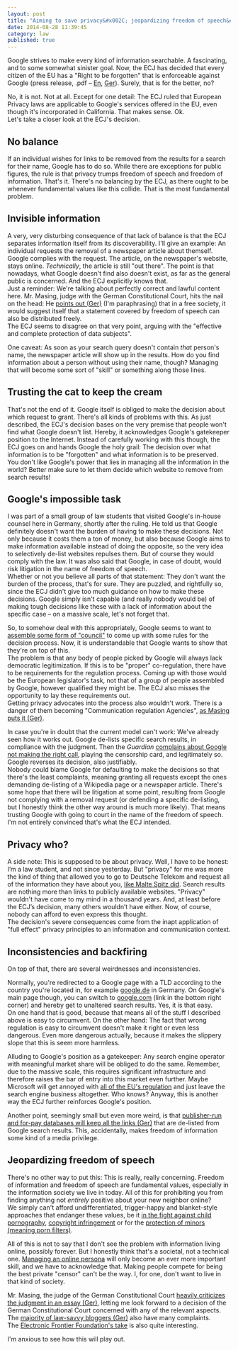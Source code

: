 ```yaml
---
layout: post
title: "Aiming to save privacy&#x002C; jeopardizing freedom of speech&#x003A; The &#x0022;Right to be forgotten&#x0022;"
date: 2014-08-28 11:39:45
category: law
published: true
---
```



Google strives to make every kind of information searchable. A fascinating, and to some somewhat sinister goal. Now, the ECJ has decided that every citizen of the EU has a "Right to be forgotten" that is enforceable against Google (press release, .pdf – [En](http://curia.europa.eu/jcms/upload/docs/application/pdf/2014-05/cp140070en.pdf), [Ger](http://curia.europa.eu/jcms/upload/docs/application/pdf/2014-05/cp140070de.pdf)). Surely, that is for the better, no?

No, it is not. Not at all. Except for one detail: The ECJ ruled that European Privacy laws are applicable to Google's services offered in the EU, even though it's incorporated in California. That makes sense. Ok.  
Let's take a closer look at the ECJ's decision.

## No balance
If an individual wishes for links to be removed from the results for a search for their name, Google has to do so. While there are exceptions for public figures, the rule is that privacy trumps freedom of speech and freedom of information. That's it. There's no balancing by the ECJ, as there ought to be whenever fundamental values like this collide. That is the most fundamental problem.

## Invisible information
A very, very disturbing consequence of that lack of balance is that the ECJ separates information itself from its discoverability. I'll give an example: An individual requests the removal of a newspaper article about themself. Google complies with the request. The article, on the newspaper's website, stays online. *Technically*, the article is still "out there". The point is that nowadays, what Google doesn't find also doesn't exist, as far as the general public is concerned. And the ECJ explicitly knows that.  
Just a reminder: We're talking about perfectly correct and lawful content here. Mr. Masing, judge with the German Constitutional Court, hits the nail on the head: He [points out (Ger)](http://irights.info/artikel/ribverfg-masing-vorlaeufige-einschaetzung-der-google-entscheidung-des-eugh/23838) (I'm paraphrasing) that in a free society, it would suggest itself that a statement covered by freedom of speech can also be distributed freely.  
The ECJ seems to disagree on that very point, arguing with the "effective and complete protection of data subjects".

One caveat: As soon as your search query doesn't contain *that* person's name, the newspaper article will show up in the results. How do you find information about a person without using their name, though? Managing that will become some sort of "skill" or something along those lines.

## Trusting the cat to keep the cream
That's not the end of it. Google itself is obliged to make the decision about which request to grant. There's all kinds of problems with this. As just described, the ECJ's decision bases on the very premise that people won't find what Google doesn't list. Hereby, it acknowledges Google's gatekeeper position to the Internet. Instead of carefully working with this though, the ECJ goes on and hands Google the holy grail: The decision over what information is to be "forgotten" and what information is to be preserved.  
You don't like Google's power that lies in managing all the information in the world? Better make sure to let them decide which website to remove from search results!

## Google's impossible task
I was part of a small group of law students that visited Google's in-house counsel here in Germany, shortly after the ruling. He told us that Google definitely doesn't want the burden of having to make these decisions. Not only because it costs them a ton of money, but also because Google aims to make information available instead of doing the opposite, so the very idea to selectively de-list websites repulses them. But of course they would comply with the law. It was also said that Google, in case of doubt, would risk litigation in the name of freedom of speech.  
Whether or not you believe all parts of that statement: They don't want the burden of the process, that's for sure. They are puzzled, and rightfully so, since the ECJ didn't give too much guidance on how to make these decisions. 
Google simply isn't capable (and really nobody would be) of making tough decisions like these with a lack of information about the specific case – on a massive scale, let's not forget that.

So, to somehow deal with this appropriately, Google seems to want to [assemble some form of "council"](http://www.pcworld.com/article/2453260/google-to-tour-europe-to-discuss-righttobeforgotten-ruling.html) to come up with some rules for the decision process. Now, it is understandable that Google wants to show that they're on top of this.  
The problem is that any body of people picked by Google will always lack democratic legitimization. If this is to be "proper" co-regulation, there have to be requirements for the regulation process. Coming up with those would be the European legislator's task, not that of a group of people assembled by Google, however qualified they might be. The ECJ also misses the opportunity to lay these requirements out.  
Getting privacy advocates into the process also wouldn't work. There is a danger of them becoming "Communication regulation Agencies", [as Masing puts it (Ger)](http://irights.info/artikel/ribverfg-masing-vorlaeufige-einschaetzung-der-google-entscheidung-des-eugh/23838).

In case you're in doubt that the current model can't work: We've already seen how it works out. Google de-lists specific search results, in compliance with the judgment. Then the *Guardian* [complains about Google not making the right call](http://www.theguardian.com/technology/2014/jul/10/google-admits-errors-guardian-right-to-be-forgotten-deletions), playing the censorship card, and legitimately so. Google reverses its decision, also justifiably.  
Nobody could blame Google for defaulting to make the decisions so that there's the least complaints, meaning granting all requests except the ones demanding de-listing of a Wikipedia page or a newspaper article. There's some hope that there will be litigation at some point, resulting from Google not complying with a removal request (or defending a specific de-listing, but I honestly think the other way around is much more likely).
That means trusting Google with going to court in the name of the freedom of speech. I'm not entirely convinced that's what the ECJ intended.

## Privacy who?
A side note: This is supposed to be about privacy. Well, I have to be honest: I’m a law student, and not since yesterday. But "privacy" for me was more the kind of thing that allowed you to go to Deutsche Telekom and request all of the information they have about you, [like Malte Spitz did](http://www.zeit.de/digital/datenschutz/2011-03/data-protection-malte-spitz/komplettansicht). Search results are nothing more than links to publicly available websites. "Privacy" wouldn't have come to my mind in a thousand years. And, at least before the ECJ’s decision, many others wouldn’t have either. Now, of course, nobody can afford to even express this thought.  
The decision's severe consequences come from the inapt application of "full effect" privacy principles to an information and communication context. 

## Inconsistencies and backfiring
On top of that, there are several weirdnesses and inconsistencies.

Normally, you're redirected to a Google page with a TLD according to the country you're located in, for example [google.de](http://www.google.de/) in Germany. On Google's main page though, you can switch to [google.com](https://www.google.com/?gws_rd=ssl) (link in the bottom right corner) and hereby get to unaltered search results. Yes, it is that easy.  
On one hand that is good, because that means all of the stuff I described above is easy to circumvent. On the other hand: The fact that wrong regulation is easy to circumvent doesn't make it right or even less dangerous. Even more dangerous actually, because it makes the slippery slope that this is seem more harmless.

Alluding to Google's position as a gatekeeper: Any search engine operator with meaningful market share will be obliged to do the same. Remember, due to the massive scale, this requires significant infrastructure and therefore raises the bar of entry into this market even further. Maybe Microsoft will get annoyed with [all of the EU's regulation](http://en.wikipedia.org/wiki/European_Union_Microsoft_competition_case) and just leave the search engine business altogether. Who knows? Anyway, this is another way the ECJ further reinforces Google's position. 

Another point, seemingly small but even more weird, is that [publisher-run and for-pay databases will keep all the links (Ger)](http://www.perlentaucher.de/blog/452_wer_zahlt%2C_der_findet.html) that are de-listed from Google search results. This, accidentally, makes freedom of information some kind of a media privilege.

## Jeopardizing freedom of speech
There's no other way to put this: This is really, really concerning. Freedom of information and freedom of speech are fundamental values, especially in the information society we live in today. All of this for prohibiting you from finding anything not *entirely* positive about your new neighbor online?  
We simply can't afford undifferentiated, trigger-happy  and blanket-style approaches that endanger these values, be it [in the fight against child pornography](http://www.dw.de/eu-verdict-rekindles-internet-censorship-debate/a-17526954), [copyright infringement](http://www.forbes.com/sites/emmawoollacott/2014/03/27/isps-can-be-forced-to-block-piracy-sites-eu-court-rules/) or for the [protection of minors (meaning porn filters)](http://www.forbes.com/sites/emmawoollacott/2014/07/02/uk-porn-filters-block-one-fifth-of-all-websites/).

All of this is not to say that I don't see the problem with information living online, possibly forever. But I honestly think that's a societal, not a technical one. [Managing an online persona](http://blog.timmschoof.com/2011/08/09/control-your-identity/) will only become an ever more important skill, and we have to acknowledge that. Making people compete for being the best private "censor" can't be the way. I, for one, don't want to live in that kind of society.

Mr. Masing, the judge of the German Constitutional Court [heavily criticizes the judgment in an essay (Ger)](http://irights.info/artikel/ribverfg-masing-vorlaeufige-einschaetzung-der-google-entscheidung-des-eugh/23838), letting me look forward to a decision of the German Constitutional Court concerned with any of the relevant aspects. The [majority of law-savvy bloggers (Ger)](http://www.internet-law.de/2014/05/kommentare-und-anmerkungen-zum-google-urteil-des-eugh.html) also have many complaints.  
The [Electronic Frontier Foundation's take](https://www.eff.org/deeplinks/2014/07/rights-are-being-forgotten-google-ecj-and-free-expression) is also quite interesting.

I'm anxious to see how this will play out.